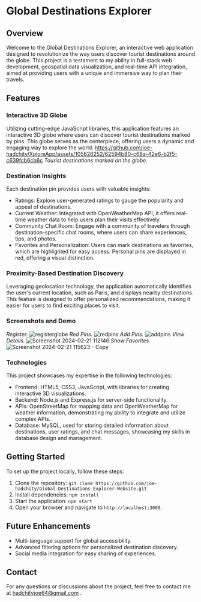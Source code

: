 # Global Destinations Explorer

## Overview

Welcome to the Global Destinations Explorer, an interactive web application designed to revolutionize the way users discover tourist destinations around the globe. This project is a testament to my ability in full-stack web development, geospatial data visualization, and real-time API integration, aimed at providing users with a unique and immersive way to plan their travels.

## Features

### Interactive 3D Globe
Utilizing cutting-edge JavaScript libraries, this application features an interactive 3D globe where users can discover tourist destinations marked by pins. This globe serves as the centerpiece, offering users a dynamic and engaging way to explore the world.
https://github.com/joe-hadchity/XploreApp/assets/105626252/62594b80-c68a-42e6-b2f5-c639fcb6cb6c
*Tourist destinations marked on the globe.*

### Destination Insights
Each destination pin provides users with valuable insights:

- Ratings: Explore user-generated ratings to gauge the popularity and appeal of destinations.
- Current Weather: Integrated with OpenWeatherMap API, it offers real-time weather data to help users plan their visits effectively.
- Community Chat Room: Engage with a community of travelers through destination-specific chat rooms, where users can share experiences, tips, and photos.
- Favorites and Personalization: Users can mark destinations as favorites, which are highlighted for easy access. Personal pins are displayed in red, offering a visual distinction.

### Proximity-Based Destination Discovery
Leveraging geolocation technology, the application automatically identifies the user's current location, such as Paris, and displays nearby destinations. This feature is designed to offer personalized recommendations, making it easier for users to find exciting places to visit.

### Screenshots and Demo
*Register.*
![registerglobe](https://github.com/joe-hadchity/XploreApp/assets/105626252/5e27eda3-0513-48c2-a93e-60d34301b15e)
*Red Pins.*
![redpins](https://github.com/joe-hadchity/XploreApp/assets/105626252/aa3e7a23-9e28-4d64-b327-471d061815b6)
*Add Pins.*
![addpins](https://github.com/joe-hadchity/XploreApp/assets/105626252/07065c31-79ca-48da-929c-a89afeb85fb2)
*View Details.*
![Screenshot 2024-02-21 112146](https://github.com/joe-hadchity/XploreApp/assets/105626252/98d72818-8c9b-4c85-849c-fd1ddb459704)
*Show Favorites.*
![Screenshot 2024-02-21 115623 - Copy](https://github.com/joe-hadchity/XploreApp/assets/105626252/8879d2bd-ef1d-429d-9d4a-70b23ac8b35f)

### Technologies
This project showcases my expertise in the following technologies:

- Frontend: HTML5, CSS3, JavaScript, with libraries for creating interactive 3D visualizations.
- Backend: Node.js and Express.js for server-side functionality.
- APIs: OpenStreetMap for mapping data and OpenWeatherMap for weather information, demonstrating my ability to integrate and utilize complex APIs.
- Database: MySQL, used for storing detailed information about destinations, user ratings, and chat messages, showcasing my skills in database design and management. 

## Getting Started

To set up the project locally, follow these steps:

1. Clone the repository: `git clone https://github.com/joe-hadchity/Global-Destinations-Explorer-Website.git`
2. Install dependencies: `npm install`
3. Start the application: `npm start`
4. Open your browser and navigate to `http://localhost:3000`.

## Future Enhancements

- Multi-language support for global accessibility.
- Advanced filtering options for personalized destination discovery.
- Social media integration for easy sharing of experiences.

## Contact

For any questions or discussions about the project, feel free to contact me at hadchityjoe64@gmail.com .

